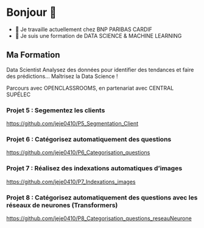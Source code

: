 # Bonjour 👋

- 🔭 Je travaille actuellement chez BNP PARIBAS CARDIF
- 🌱 Je suis une formation de DATA SCIENCE & MACHINE LEARNING

## Ma Formation
Data Scientist
Analysez des données pour identifier des tendances et faire des prédictions... Maîtrisez la Data Science !

Parcours avec OPENCLASSROOMS, en partenariat avec CENTRAL SUP&Eacute;LEC

### Projet 5 : Segementez les clients
https://github.com/jeje0410/P5_Segmentation_Client

### Projet 6 : Catégorisez automatiquement des questions
https://github.com/jeje0410/P6_Categorisation_questions

### Projet 7 : Réalisez des indexations automatiques d’images
https://github.com/jeje0410/P7_Indexations_images

### Projet 8 : Catégorisez automatiquement des questions avec les réseaux de neurones (Transformers)
https://github.com/jeje0410/P8_Categorisation_questions_reseauNeurone
